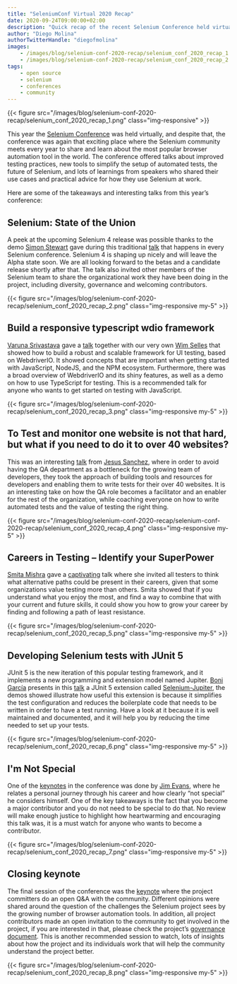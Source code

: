 ```yaml
---
title: "SeleniumConf Virtual 2020 Recap"
date: 2020-09-24T09:00:00+02:00
description: "Quick recap of the recent Selenium Conference held virtually"
author: "Diego Molina"
authorTwitterHandle: "diegofmolina"
images:
    - /images/blog/selenium-conf-2020-recap/selenium_conf_2020_recap_1.png
    - /images/blog/selenium-conf-2020-recap/selenium_conf_2020_recap_2.png
tags:
    - open source
    - selenium
    - conferences
    - community
---
```


{{< figure src="/images/blog/selenium-conf-2020-recap/selenium_conf_2020_recap_1.png" class="img-responsive" >}}

This year the [Selenium Conference](https://2020.seleniumconf.in/) was held virtually, and despite that, the conference was again that exciting place where the Selenium community meets every year to share and learn about the most popular browser automation tool in the world. The conference offered talks about improved testing practices, new tools to simplify the setup of automated tests, the future of Selenium, and lots of learnings from speakers who shared their use cases and practical advice for how they use Selenium at work.

Here are some of the takeaways and interesting talks from this year’s conference:

## Selenium: State of the Union

A peek at the upcoming Selenium 4 release was possible thanks to the demo [Simon Stewart](https://twitter.com/shs96c) gave during this traditional [talk](https://confengine.com/selenium-conf-2020/proposal/14020/selenium-state-of-the-union) that happens in every Selenium conference. Selenium 4 is shaping up nicely and will leave the Alpha state soon. We are all looking forward to the betas and a candidate release shortly after that. The talk also invited other members of the Selenium team to share the organizational work they have been doing in the project, including diversity, governance and welcoming contributors.

{{< figure src="/images/blog/selenium-conf-2020-recap/selenium_conf_2020_recap_2.png" class="img-responsive my-5" >}}

## Build a responsive typescript wdio framework

[Varuna Srivastava](https://twitter.com/vibranttester) gave a [talk](https://confengine.com/selenium-conf-2020/proposal/13629/build-a-responsive-typescript-wdio-framework) together with our very own [Wim Selles](https://confengine.com/selenium-conf-2020/proposal/13629/build-a-responsive-typescript-wdio-framework) that showed how to build a robust and scalable framework for UI testing, based on WebdriverIO. It showed concepts that are important when getting started with JavaScript, NodeJS, and the NPM ecosystem. Furthermore, there was a broad overview of WebdriverIO and its shiny features, as well as a demo on how to use TypeScript for testing. This is a recommended talk for anyone who wants to get started on testing with JavaScript.

{{< figure src="/images/blog/selenium-conf-2020-recap/selenium_conf_2020_recap_3.png" class="img-responsive my-5" >}}

## To Test and monitor one website is not that hard, but what if you need to do it to over 40 websites?

This was an interesting [talk](https://confengine.com/selenium-conf-2020/schedule) from [Jesus Sanchez](https://twitter.com/qa_jesus), where in order to avoid having the QA department as a bottleneck for the growing team of developers, they took the approach of building tools and resources for developers and enabling them to write tests for their over 40 websites. It is an interesting take on how the QA role becomes a facilitator and an enabler for the rest of the organization, while coaching everyone on how to write automated tests and the value of testing the right thing.

{{< figure src="/images/blog/selenium-conf-2020-recap/selenium-conf-2020-recap/selenium_conf_2020_recap_4.png" class="img-responsive my-5" >}}

## Careers in Testing – Identify your SuperPower

[Smita Mishra](https://twitter.com/smitapmishra) gave a [captivating](https://confengine.com/selenium-conf-2020/proposal/13771/careers-in-testing-identify-your-superpower) talk where she invited all testers to think what alternative paths could be present in their careers, given that some organizations value testing more than others. Smita showed that if you understand what you enjoy the most, and find a way to combine that with your current and future skills, it could show you how to grow your career by finding and following a path of least resistance.

{{< figure src="/images/blog/selenium-conf-2020-recap/selenium_conf_2020_recap_5.png" class="img-responsive my-5" >}}

## Developing Selenium tests with JUnit 5

JUnit 5 is the new iteration of this popular testing framework, and it implements a new programming and extension model named Jupiter. [Boni García](https://twitter.com/boni_gg) presents in this [talk](https://confengine.com/selenium-conf-2020/proposal/13255/developing-selenium-tests-with-junit-5) a JUnit 5 extension called [Selenium-Jupiter](https://bonigarcia.github.io/selenium-jupiter/), the demos showed illustrate how useful this extension is because it simplifies the test configuration and reduces the boilerplate code that needs to be written in order to have a test running. Have a look at it because it is well maintained and documented, and it will help you by reducing the time needed to set up your tests.

{{< figure src="/images/blog/selenium-conf-2020-recap/selenium_conf_2020_recap_6.png" class="img-responsive my-5" >}}

## I'm Not Special

One of the [keynotes](https://confengine.com/selenium-conf-2020/proposal/14005/im-not-special) in the conference was done by [Jim Evans](https://twitter.com/jimevansmusic), where he relates a personal journey through his career and how clearly “not special” he considers himself. One of the key takeaways is the fact that you become a major contributor and you do not need to be special to do that. No review will make enough justice to highlight how heartwarming and encouraging this talk was, it is a must watch for anyone who wants to become a contributor.

{{< figure src="/images/blog/selenium-conf-2020-recap/selenium_conf_2020_recap_7.png" class="img-responsive my-5" >}}

## Closing keynote

The final session of the conference was the [keynote](https://confengine.com/selenium-conf-2020/proposal/14836/q-a-with-the-selenium-committee) where the project committers do an open Q&A with the community. Different opinions were shared around the question of the challenges the Selenium project sees by the growing number of browser automation tools. In addition, all project contributors made an open invitation to the community to get involved in the project, if you are interested in that, please check the project’s [governance document](https://www.selenium.dev/governance/). This is another recommended session to watch, lots of insights about how the project and its individuals work that will help the community understand the project better.

{{< figure src="/images/blog/selenium-conf-2020-recap/selenium_conf_2020_recap_8.png" class="img-responsive my-5" >}}
